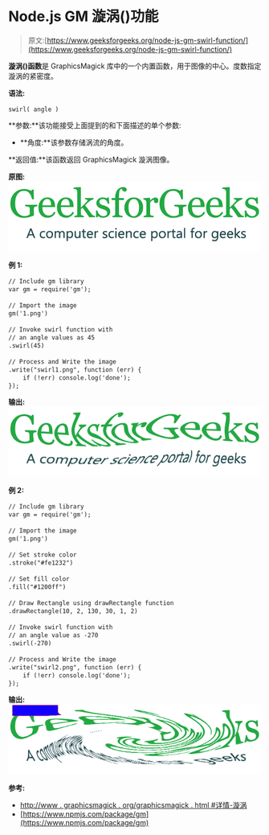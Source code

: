 # Node.js GM 漩涡()功能

> 原文:[https://www.geeksforgeeks.org/node-js-gm-swirl-function/](https://www.geeksforgeeks.org/node-js-gm-swirl-function/)

**漩涡()函数**是 GraphicsMagick 库中的一个内置函数，用于图像的中心。度数指定漩涡的紧密度。

**语法:**

```
swirl( angle )
```

**参数:**该功能接受上面提到的和下面描述的单个参数:

*   **角度:**该参数存储涡流的角度。

**返回值:**该函数返回 GraphicsMagick 漩涡图像。

**原图:**
![](img/3a7f2a0c7a1b7410f45c9428c4fda2ad.png)

**例 1:**

```
// Include gm library
var gm = require('gm');

// Import the image
gm('1.png')

// Invoke swirl function with
// an angle values as 45
.swirl(45)

// Process and Write the image
.write("swirl1.png", function (err) {
    if (!err) console.log('done');
});
```

**输出:**
![](img/11f1ed7bb114960a3a46dbecc973632e.png)

**例 2:**

```
// Include gm library
var gm = require('gm');

// Import the image
gm('1.png')

// Set stroke color
.stroke("#fe1232")

// Set fill color
.fill("#1200ff")

// Draw Rectangle using drawRectangle function
.drawRectangle(10, 2, 130, 30, 1, 2)

// Invoke swirl function with
// an angle value as -270 
.swirl(-270)

// Process and Write the image
.write("swirl2.png", function (err) {
    if (!err) console.log('done');
});
```

**输出:**
![](img/8143134cb50a1a9b20e7972833a5cd18.png)

**参考:**

*   [http://www . graphicsmagick . org/graphicsmagick . html #详情-漩涡](http://www.graphicsmagick.org/GraphicsMagick.html#details-swirl)
*   [https://www.npmjs.com/package/gm](https://www.npmjs.com/package/gm)